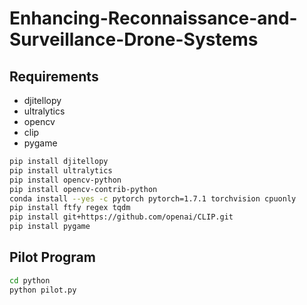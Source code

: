 # Enhancing-Reconnaissance-and-Surveillance-Drone-Systems

## Requirements
* djitellopy
* ultralytics
* opencv
* clip
* pygame

```bash
pip install djitellopy
pip install ultralytics
pip install opencv-python
pip install opencv-contrib-python
conda install --yes -c pytorch pytorch=1.7.1 torchvision cpuonly
pip install ftfy regex tqdm
pip install git+https://github.com/openai/CLIP.git
pip install pygame
```
## Pilot Program
```bash
cd python
python pilot.py
```
